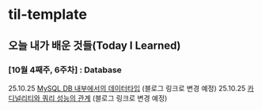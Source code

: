 # til-template

## 오늘 내가 배운 것들(Today I Learned)

### [10월 4째주, 6주차] : Database

25.10.25 [MySQL DB 내부에서의 데이터타입](https://lavender-peridot-14c.notion.site/MySQL-DB-2965c02b8af9800590eada72e073dba8?source=copy_link) (블로그 링크로 변경 예정)
25.10.25 [카디널리티와 쿼리 성능의 관계](https://lavender-peridot-14c.notion.site/2965c02b8af9807583cadff07e3154ab?source=copy_link) (블로그 링크로 변경 예정)